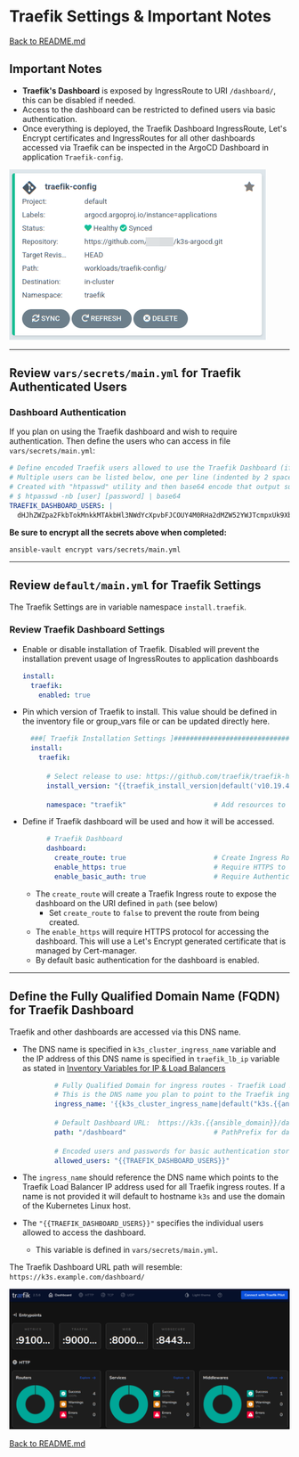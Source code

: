 # Traefik Settings & Important Notes

[Back to README.md](../README.md)

## Important Notes

* **Traefik's Dashboard** is exposed by IngressRoute to URI `/dashboard/`, this can be disabled if needed.
* Access to the dashboard can be restricted to defined users via basic authentication.
* Once everything is deployed, the Traefik Dashboard IngressRoute, Let's Encrypt certificates and IngressRoutes for all other dashboards accessed via Traefik can be inspected in the ArgoCD Dashboard in application `Traefik-config`.

![ArgoCD Traefik Configuration Application](../images/argocd_traefik-config_application.png)

---

## Review `vars/secrets/main.yml` for Traefik Authenticated Users

### Dashboard Authentication

If you plan on using the Traefik dashboard and wish to require authentication. Then define the users who can access in file `vars/secrets/main.yml`:

```yaml
# Define encoded Traefik users allowed to use the Traefik Dashboard (if enabled)
# Multiple users can be listed below, one per line (indented by 2 spaces)
# Created with "htpasswd" utility and then base64 encode that output such as:
# $ htpasswd -nb [user] [password] | base64
TRAEFIK_DASHBOARD_USERS: |
  dHJhZWZpa2FkbTokMnkkMTAkbHl3NWdYcXpvbFJCOUY4M0RHa2dMZW52YWJTcmpxUk9XbXNGUmZKa2ZQSlhBbzNDSmJHY08K
```

**Be sure to encrypt all the secrets above when completed:**

```shell
ansible-vault encrypt vars/secrets/main.yml
```

---

## Review `default/main.yml` for Traefik Settings

The Traefik Settings are in variable namespace `install.traefik`.

### Review Traefik Dashboard Settings

* Enable or disable installation of Traefik. Disabled will prevent the installation prevent usage of IngressRoutes to application dashboards

  ```yaml
  install:
    traefik:
      enabled: true
  ```

* Pin which version of Traefik to install.  This value should be defined in the inventory file or group_vars file or can be updated directly here.

  ```yml
    ###[ Traefik Installation Settings ]#############################################################
    install:
      traefik:

        # Select release to use: https://github.com/traefik/traefik-helm-chart/tags
        install_version: "{{traefik_install_version|default('v10.19.4')}}"

        namespace: "traefik"                      # Add resources to this namespace
  ```

* Define if Traefik dashboard will be used and how it will be accessed.

  ```yaml
        # Traefik Dashboard
        dashboard:
          create_route: true                      # Create Ingress Router to make accessible 
          enable_https: true                      # Require HTTPS to access dashboard
          enable_basic_auth: true                 # Require Authentication to access dashboard
  ```

  * The `create_route` will create a Traefik Ingress route to expose the dashboard on the URI defined in `path` (see below)
    * Set `create_route` to `false` to prevent the route from being created.  
  * The `enable_https` will require HTTPS protocol for accessing the dashboard.  This will use a Let's Encrypt generated certificate that is managed by Cert-manager.
  * By default basic authentication for the dashboard is enabled.  

---

## Define the Fully Qualified Domain Name (FQDN) for Traefik Dashboard

Traefik and other dashboards are accessed via this DNS name.  

* The DNS name is specified in `k3s_cluster_ingress_name` variable and the IP address of this DNS name is specified in `traefik_lb_ip` variable as stated in [Inventory Variables for IP & Load Balancers](../README.md)

  ```yaml
          # Fully Qualified Domain for ingress routes - Traefik Load Balancer address name
          # This is the DNS name you plan to point to the Traefik ingress Load Balancer IP address.
          ingress_name: '{{k3s_cluster_ingress_name|default("k3s.{{ansible_domain}}")}}'
          
          # Default Dashboard URL:  https://k3s.{{ansible_domain}}/dashboard/
          path: "/dashboard"                      # PathPrefix for dashboard

          # Encoded users and passwords for basic authentication stored in k3s_traefik_api_secrets.yml
          allowed_users: "{{TRAEFIK_DASHBOARD_USERS}}"    
  ```

* The `ingress_name` should reference the DNS name which points to the Traefik Load Balancer IP address used for all Traefik ingress routes. If a name is not provided it will default to hostname `k3s` and use the domain of the Kubernetes Linux host.
* The `"{{TRAEFIK_DASHBOARD_USERS}}"` specifies the individual users allowed to access the dashboard.
  * This variable is defined in `vars/secrets/main.yml`.

The Traefik Dashboard URL path will resemble: `https://k3s.example.com/dashboard/`

![Traefik Dark Mode Dashboard](../images/traefik_dark_dashboard.png)

[Back to README.md](../README.md)
